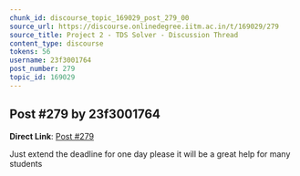 ```yaml
---
chunk_id: discourse_topic_169029_post_279_00
source_url: https://discourse.onlinedegree.iitm.ac.in/t/169029/279
source_title: Project 2 - TDS Solver - Discussion Thread
content_type: discourse
tokens: 56
username: 23f3001764
post_number: 279
topic_id: 169029
---
```


## Post #279 by 23f3001764

**Direct Link**: [Post #279](https://discourse.onlinedegree.iitm.ac.in/t/169029/279)

Just extend the deadline for one day please it will be a great help for many students
